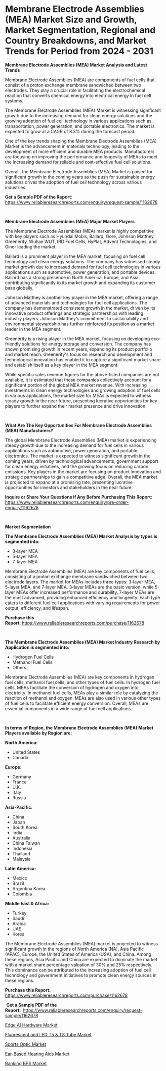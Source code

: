<p><h1>Membrane Electrode Assemblies (MEA) Market Size and Growth, Market Segmentation, Regional and Country Breakdowns, and Market Trends for Period from 2024 -  2031</h1></p><p><strong>Membrane Electrode Assemblies (MEA) Market Analysis and Latest Trends</strong></p>
<p><p>Membrane Electrode Assemblies (MEA) are components of fuel cells that consist of a proton exchange membrane sandwiched between two electrodes. They play a crucial role in facilitating the electrochemical reaction that converts chemical energy into electrical energy in fuel cell systems. </p><p>The Membrane Electrode Assemblies (MEA) Market is witnessing significant growth due to the increasing demand for clean energy solutions and the growing adoption of fuel cell technology in various applications such as transportation, power generation, and portable electronics. The market is expected to grow at a CAGR of 8.3% during the forecast period.</p><p>One of the key trends shaping the Membrane Electrode Assemblies (MEA) Market is the advancement in materials technology, leading to the development of more efficient and durable MEA products. Manufacturers are focusing on improving the performance and longevity of MEAs to meet the increasing demand for reliable and cost-effective fuel cell solutions.</p><p>Overall, the Membrane Electrode Assemblies (MEA) Market is poised for significant growth in the coming years as the push for sustainable energy solutions drives the adoption of fuel cell technology across various industries.</p></p>
<p><strong>Get a Sample PDF of the Report:&nbsp;</strong> <a href="https://www.reliableresearchreports.com/enquiry/request-sample/1162678">https://www.reliableresearchreports.com/enquiry/request-sample/1162678</a></p>
<p>&nbsp;</p>
<p><strong>Membrane Electrode Assemblies (MEA) Major Market Players</strong></p>
<p><p>The Membrane Electrode Assemblies (MEA) market is highly competitive with key players such as Hyundai Mobis, Ballard, Gore, Johnson Matthey, Greenerity, Wuhan WUT, IRD Fuel Cells, HyPlat, Advent Technologies, and Giner leading the market. </p><p>Ballard is a prominent player in the MEA market, focusing on fuel cell technology and clean energy solutions. The company has witnessed steady market growth due to increased demand for fuel cell technologies in various applications such as automotive, power generation, and portable devices. Ballard has a strong presence in North America, Europe, and Asia, contributing significantly to its market growth and expanding its customer base globally. </p><p>Johnson Matthey is another key player in the MEA market, offering a range of advanced materials and technologies for fuel cell applications. The company has demonstrated consistent growth in the market, driven by its innovative product offerings and strategic partnerships with leading industry players. Johnson Matthey's commitment to sustainability and environmental stewardship has further reinforced its position as a market leader in the MEA segment.</p><p>Greenerity is a rising player in the MEA market, focusing on developing eco-friendly solutions for energy storage and conversion. The company has shown promising growth in recent years, expanding its product portfolio and market reach. Greenerity's focus on research and development and technological innovation has enabled it to capture a significant market share and establish itself as a key player in the MEA segment.</p><p>While specific sales revenue figures for the above-listed companies are not available, it is estimated that these companies collectively account for a significant portion of the global MEA market revenue. With increasing investments in clean energy technologies and growing adoption of fuel cells in various applications, the market size for MEAs is expected to witness steady growth in the near future, presenting lucrative opportunities for key players to further expand their market presence and drive innovation.</p></p>
<p>&nbsp;</p>
<p><strong>What Are The Key Opportunities For Membrane Electrode Assemblies (MEA) Manufacturers?</strong></p>
<p><p>The global Membrane Electrode Assemblies (MEA) market is experiencing steady growth due to the increasing demand for fuel cells in various applications such as automotive, power generation, and portable electronics. The market is expected to witness significant growth in the coming years, driven by technological advancements, government support for clean energy initiatives, and the growing focus on reducing carbon emissions. Key players in the market are focusing on product innovation and strategic partnerships to gain a competitive edge. Overall, the MEA market is projected to expand at a promising rate, presenting lucrative opportunities for investors and stakeholders in the near future.</p></p>
<p><strong>Inquire or Share Your Questions If Any Before Purchasing This Report:</strong> <a href="https://www.reliableresearchreports.com/enquiry/pre-order-enquiry/1162678">https://www.reliableresearchreports.com/enquiry/pre-order-enquiry/1162678</a></p>
<p>&nbsp;</p>
<p><strong>Market Segmentation</strong></p>
<p><strong>The Membrane Electrode Assemblies (MEA) Market Analysis by types is segmented into:</strong></p>
<p><ul><li>3-layer MEA</li><li>5-layer MEA</li><li>7-layer MEA</li></ul></p>
<p><p>Membrane Electrode Assemblies (MEA) are key components of fuel cells, consisting of a proton exchange membrane sandwiched between two electrode layers. The market for MEAs includes three types: 3-layer MEA, 5-layer MEA, and 7-layer MEA. 3-layer MEAs are the basic version, while 5-layer MEAs offer increased performance and durability. 7-layer MEAs are the most advanced, providing enhanced efficiency and longevity. Each type caters to different fuel cell applications with varying requirements for power output, efficiency, and lifespan.</p></p>
<p><strong>Purchase this Report:&nbsp;</strong><a href="https://www.reliableresearchreports.com/purchase/1162678">https://www.reliableresearchreports.com/purchase/1162678</a></p>
<p>&nbsp;</p>
<p><strong>The Membrane Electrode Assemblies (MEA) Market Industry Research by Application is segmented into:</strong></p>
<p><ul><li>Hydrogen Fuel Cells</li><li>Methanol Fuel Cells</li><li>Others</li></ul></p>
<p><p>Membrane Electrode Assemblies (MEA) are key components in hydrogen fuel cells, methanol fuel cells, and other types of fuel cells. In hydrogen fuel cells, MEAs facilitate the conversion of hydrogen and oxygen into electricity. In methanol fuel cells, MEAs play a similar role by catalyzing the reaction of methanol and oxygen. MEAs are also used in various other types of fuel cells to facilitate efficient energy conversion. Overall, MEAs are essential components in a wide range of fuel cell applications.</p></p>
<p>&nbsp;</p>
<p><strong>In terms of Region, the Membrane Electrode Assemblies (MEA) Market Players available by Region are:</strong></p>
<p>
    <p> <strong> North America: </strong>
        <ul>
            <li>United States</li>
            <li>Canada</li>
        </ul>
        </p> 
    <p> <strong> Europe: </strong>
        <ul>
            <li>Germany</li>
            <li>France</li>
            <li>U.K.</li>
            <li>Italy</li>
            <li>Russia</li>
        </ul>
        </p> 
    <p> <strong> Asia-Pacific: </strong>
        <ul>
            <li>China</li>
            <li>Japan</li>
            <li>South Korea</li>
            <li>India</li>
            <li>Australia</li>
            <li>China Taiwan</li>
            <li>Indonesia</li>
            <li>Thailand</li>
            <li>Malaysia</li>
        </ul>
        </p> 
    <p> <strong> Latin America: </strong>
        <ul>
            <li>Mexico</li>
            <li>Brazil</li>
            <li>Argentina Korea</li>
            <li>Colombia</li>
        </ul>
        </p> 
    <p> <strong> Middle East & Africa: </strong>
        <ul>
            <li>Turkey</li>
            <li>Saudi</li>
            <li>Arabia</li>
            <li>UAE</li>
            <li>Korea</li>
        </ul>
    </p>
    </p>
<p><p>The Membrane Electrode Assemblies (MEA) market is projected to witness significant growth in the regions of North America (NA), Asia Pacific (APAC), Europe, the United States of America (USA), and China. Among these regions, Asia Pacific and China are expected to dominate the market with a market share percentage valuation of 30% and 25% respectively. This dominance can be attributed to the increasing adoption of fuel cell technology and government initiatives to promote clean energy sources in these regions.</p></p>
<p><strong>Purchase this Report: </strong><a href="https://www.reliableresearchreports.com/purchase/1162678">https://www.reliableresearchreports.com/purchase/1162678</a></p>
<p>&nbsp;<strong>Get a Sample PDF of the Report:&nbsp;&nbsp;</strong><a href="https://www.reliableresearchreports.com/enquiry/request-sample/1162678">https://www.reliableresearchreports.com/enquiry/request-sample/1162678</a></p>
<p><strong></strong></p>
<p><p><a href="https://medium.com/@garettbauch/edge-ai-hardware-market-analysis-and-sze-forecasted-for-period-from-2024-to-2031-e6efbbb01de6">Edge AI Hardware Market</a></p><p><a href="https://github.com/myacatherineblakecaczo9vcsw/Market-Research-Report-List-1/blob/main/fluorescent-and-led-t5-t8-tube-market.md">Fluorescent and LED T5 & T8 Tube Market</a></p><p><a href="https://medium.com/@garettbauch/sports-optic-market-size-reveals-the-best-marketing-channels-in-global-industry-26c1c6122173">Sports Optic Market</a></p><p><a href="https://github.com/okotobwrhuteie/Market-Research-Report-List-1/blob/main/ear-based-hearing-aids-market.md">Ear-Based Hearing Aids Market</a></p><p><a href="https://medium.com/@josereynolds2012/banking-bps-market-report-reveals-the-latest-trends-and-growth-opportunities-of-this-market-47255c4ab418">Banking BPS Market</a></p></p>